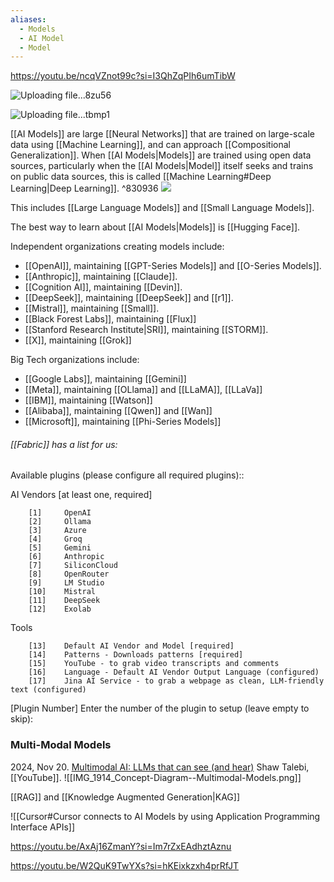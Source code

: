 ```yaml
---
aliases:
  - Models
  - AI Model
  - Model
---
```

https://youtu.be/ncqVZnot99c?si=I3QhZqPIh6umTibW

![Uploading file...8zu56]()

![Uploading file...tbmp1]()


[[AI Models]] are large [[Neural Networks]] that are trained on large-scale data using [[Machine Learning]], and can approach [[Compositional Generalization]]. When [[AI Models|Models]] are trained using open data sources, particularly when the [[AI Models|Model]] itself seeks and trains on public data sources, this is called [[Machine Learning#Deep Learning|Deep Learning]]. ^830936
![](https://i.imgur.com/XRXVVoy.png)

This includes [[Large Language Models]] and [[Small Language Models]]. 

The best way to learn about [[AI Models|Models]] is [[Hugging Face]]. 

Independent organizations creating models include:
- [[OpenAI]], maintaining [[GPT-Series Models]] and [[O-Series Models]]. 
- [[Anthropic]], maintaining [[Claude]].
- [[Cognition AI]], maintaining [[Devin]].
- [[DeepSeek]], maintaining [[DeepSeek]] and [[r1]].
- [[Mistral]], maintaining [[Small]]. 
- [[Black Forest Labs]], maintaining [[Flux]]
- [[Stanford Research Institute|SRI]], maintaining [[STORM]]. 
- [[X]], maintaining [[Grok]]

Big Tech organizations include:
- [[Google Labs]], maintaining [[Gemini]]
- [[Meta]], maintaining [[OLlama]] and [[LLaMA]], [[LLaVa]]
- [[IBM]], maintaining [[Watson]]
- [[Alibaba]], maintaining [[Qwen]] and [[Wan]]
- [[Microsoft]], maintaining [[Phi-Series Models]]

###### [[Fabric]] has a list for us:
Available plugins (please configure all required plugins)::

AI Vendors [at least one, required]

        [1]     OpenAI
        [2]     Ollama
        [3]     Azure
        [4]     Groq
        [5]     Gemini
        [6]     Anthropic
        [7]     SiliconCloud
        [8]     OpenRouter
        [9]     LM Studio
        [10]    Mistral
        [11]    DeepSeek
        [12]    Exolab

Tools

        [13]    Default AI Vendor and Model [required]
        [14]    Patterns - Downloads patterns [required]
        [15]    YouTube - to grab video transcripts and comments
        [16]    Language - Default AI Vendor Output Language (configured)
        [17]    Jina AI Service - to grab a webpage as clean, LLM-friendly text (configured)

[Plugin Number] Enter the number of the plugin to setup (leave empty to skip):

### Multi-Modal Models
2024, Nov 20. [Multimodal AI: LLMs that can see (and hear)](https://youtu.be/Ot2c5MKN_-w?si=ku0hpAHSCfcRZmXR) Shaw Talebi, [[YouTube]].
![[IMG_1914_Concept-Diagram--Multimodal-Models.png]]

[[RAG]] and [[Knowledge Augmented Generation|KAG]]

![[Cursor#Cursor connects to AI Models by using Application Programming Interface APIs]]




https://youtu.be/AxAj16ZmanY?si=Im7rZxEAdhztAznu

https://youtu.be/W2QuK9TwYXs?si=hKEixkzxh4prRfJT